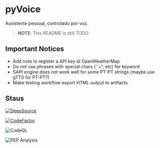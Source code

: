# pyVoice

Assistente pessoal, controlado por voz.

> **NOTE**: This README is still TODO

## Important Notices

- Add note to register a API key at OpenWeatherMap
- Do not use phrases with special chars (`'~^, etc) for keyword
- SAPI engine does not work well for some PT-PT strings (maybe use gTTS for PT-PT?)
- Make testing workflow export HTML output to artifacts

## Staus

[![DeepSource](https://deepsource.io/gh/pyVoice/pyVoice.svg/?label=active+issues)](https://deepsource.io/gh/pyVoice/pyVoice/?ref=repository-badge)

[![CodeFactor](https://www.codefactor.io/repository/github/pyvoice/pyvoice/badge)](https://www.codefactor.io/repository/github/pyvoice/pyvoice)

![CodeQL](https://github.com/pyVoice/pyVoice/workflows/CodeQL/badge.svg)

![PEP Analysis](https://github.com/pyVoice/pyVoice/workflows/PEP%20Analysis/badge.svg)
